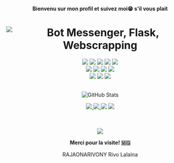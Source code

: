 
<p align=center>  <strong>Bienvenu sur mon profil et suivez moi😁 s'il vous plait</strong> <p>
<h1 align=center><img src="https://readme-typing-svg.herokuapp.com?font=jetbrains+mono&color=%teal&size=23&center=true&vCenter=true&lines=Odoo%2C+Webscrapping%2C+Chatbot;Python%2C+Docker%2C+Linux" alt="Bot Messenger, Flask, Webscrapping"></h1>
<div align="center">
    <img src="https://img.shields.io/badge/-Odoo-C162DE?style=for-the-badge&logo=python&logoColor=FFFFFF"/>
    <img src="https://img.shields.io/badge/-Selenium-16C636?style=for-the-badge&logo=selenium&logoColor=FFFFFF"/>
    <img src="https://img.shields.io/badge/-Python-396E9B?style=for-the-badge&logo=python&logoColor=FFFFFF"/> 
    <img src="https://img.shields.io/badge/-Chatbot-1BEFCF?style=for-the-badge&logo=chatbot&logoColor=FFFFFF"/>
    <img src="https://img.shields.io/badge/-MySQL-E6892E?style=for-the-badge&logo=mysql&logoColor=FFFFFF"/>
    <br>
    <img src="https://img.shields.io/badge/-HTML-E44D26?&style=for-the-badge&logo=html5&logoColor=FFFFFF"/>
    <img src="https://img.shields.io/badge/-CSS-42A5F5?&style=for-the-badge&logo=css3&logoColor=FFFFFF"/>
    <img src="https://img.shields.io/badge/-JavaScript-FFCA28?style=for-the-badge&logo=javascript&logoColor=FFFFFF"/>
    <img src="https://img.shields.io/badge/-Php-1E87E3?style=for-the-badge&logo=php&logoColor=FFFFFF"/>
    <br>
    <img src="https://img.shields.io/badge/-Linux-F9F63C?style=for-the-badge&logo=linux&logoColor=FFFFFF"/>
    <img src="https://img.shields.io/badge/-Windows-3CB7F9?style=for-the-badge&logo=windows&logoColor=FFFFFF"/>
    <img src="https://img.shields.io/badge/-Docker-1926F1?style=for-the-badge&logo=docker&logoColor=FFFFFF">
</div>
<br>
<div>
  <p align="center">
    <img src="https://github-readme-streak-stats.herokuapp.com?user=rivo2302&theme=solarized-dark&theme=leafy&ring=047884&sideNums=06ACBD&dates=06ACBD&currStreakNum=08E8FF&currStreakLabel=08E8FF&background=ffffff00&hide_border=true&stroke=ffffff00" alt="GitHub Stats" /> <br/>
  </p>
</div>

<div align="center"> 
    <a href="https://www.linkedin.com/in/rajaonarivony/"><img src="https://img.shields.io/static/v1?label=LinkdedIn&message=Click here&color=0F9E9E&logo=linkedin&style=for-the-badge&logoColor=0F9E9E"> <a/>
    <a href="https://rivo.iteam-s.mg"><img src=https://img.shields.io/static/v1?label=ABOUT%20ME&message=Portfolio&color=0F9E9E&logo=google&style=for-the-badge&logoColor=0F9E9E"> <a/>
    <a href="https://skype.com"><img src="https://img.shields.io/static/v1?label=skype&message=Rivo%20Lalaina&color=0F9E9E&logo=skype&style=for-the-badge&logoColor=0F9E9E"><a/>
    <a href="https://whatsapp.me"><img src="https://img.shields.io/static/v1?label=Whatsapp&message=0340921107&color=0F9E9E&logo=whatsapp&style=for-the-badge&logoColor=0F9E9E"><a/>
    
</div>
<br><br>     
<p align=center>  
  <strong>
      <img src='https://komarev.com/ghpvc/?username=rivo2302&color=008080'>
  </strong> 
<p>

<p align=center><strong>  Merci pour la visite! 🇲🇬</strong> <p>
<p align=center> RAJAONARIVONY Rivo Lalaina <p/>
